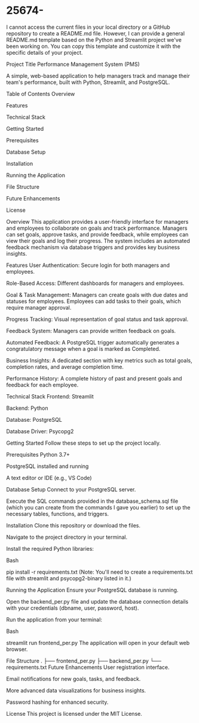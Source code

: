 # 25674-
I cannot access the current files in your local directory or a GitHub repository to create a README.md file. However, I can provide a general README.md template based on the Python and Streamlit project we've been working on. You can copy this template and customize it with the specific details of your project.

Project Title
Performance Management System (PMS)

A simple, web-based application to help managers track and manage their team's performance, built with Python, Streamlit, and PostgreSQL.

Table of Contents
Overview

Features

Technical Stack

Getting Started

Prerequisites

Database Setup

Installation

Running the Application

File Structure

Future Enhancements

License

Overview
This application provides a user-friendly interface for managers and employees to collaborate on goals and track performance. Managers can set goals, approve tasks, and provide feedback, while employees can view their goals and log their progress. The system includes an automated feedback mechanism via database triggers and provides key business insights.

Features
User Authentication: Secure login for both managers and employees.

Role-Based Access: Different dashboards for managers and employees.

Goal & Task Management: Managers can create goals with due dates and statuses for employees. Employees can add tasks to their goals, which require manager approval.

Progress Tracking: Visual representation of goal status and task approval.

Feedback System: Managers can provide written feedback on goals.

Automated Feedback: A PostgreSQL trigger automatically generates a congratulatory message when a goal is marked as Completed.

Business Insights: A dedicated section with key metrics such as total goals, completion rates, and average completion time.

Performance History: A complete history of past and present goals and feedback for each employee.

Technical Stack
Frontend: Streamlit

Backend: Python

Database: PostgreSQL

Database Driver: Psycopg2

Getting Started
Follow these steps to set up the project locally.

Prerequisites
Python 3.7+

PostgreSQL installed and running

A text editor or IDE (e.g., VS Code)

Database Setup
Connect to your PostgreSQL server.

Execute the SQL commands provided in the database_schema.sql file (which you can create from the commands I gave you earlier) to set up the necessary tables, functions, and triggers.

Installation
Clone this repository or download the files.

Navigate to the project directory in your terminal.

Install the required Python libraries:

Bash

pip install -r requirements.txt
(Note: You'll need to create a requirements.txt file with streamlit and psycopg2-binary listed in it.)

Running the Application
Ensure your PostgreSQL database is running.

Open the backend_per.py file and update the database connection details with your credentials (dbname, user, password, host).

Run the application from your terminal:

Bash

streamlit run frontend_per.py
The application will open in your default web browser.

File Structure
.
├── frontend_per.py
├── backend_per.py
└── requirements.txt
Future Enhancements
User registration interface.

Email notifications for new goals, tasks, and feedback.

More advanced data visualizations for business insights.

Password hashing for enhanced security.

License
This project is licensed under the MIT License.
